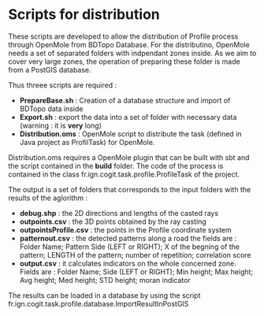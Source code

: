 # Scripts for distribution

These scripts are developed to allow the distribution of Profile process through OpenMole from BDTopo Database. For the distributino, OpenMole needs a set of separated folders with indpendant zones inside. As we aim to cover very large zones, the operation of preparing these folder is made from a PostGIS database.


Thus threee scripts are required :
- **PrepareBase.sh** : Creation of a database structure and import of BDTopo data inside
- **Export.sh** : export the data into a set of folder with necessary data (warning : it is **very** long)
- **Distribution.oms** : OpenMole script to distribute the task (defined in Java project as ProfilTask) for OpenMole.

Distribution.oms requires a OpenMole plugin that can be built with sbt and the script contained in the **build** folder. The code of the process is contained in the class fr.ign.cogit.task.profile.ProfileTask of the project.

The output is a set of folders that corresponds to the input folders with the results of the aglorithm :
- **debug.shp** : the 2D directions and lengths of the casted rays
- **outpoints.csv** : the 3D points obtained by the ray casting
- **outpointsProfile.csv** : the points in the Profile coordinate system
- **patternout.csv** : the detected patterns along a road the fields are : Folder Name; Pattern Side (LEFT or RIGHT); X of the begning of the pattern; LENGTH of the pattern; number of repetition; correlation score
- **output.csv** : it calculates indicators on the whole concerned zone. Fields are :  Folder Name; Side (LEFT or RIGHT); Min height; Max height; Avg height; Med height; STD height; moran indicator

The results can be loaded in a database by using the script fr.ign.cogit.task.profile.database.ImportResultInPostGIS
